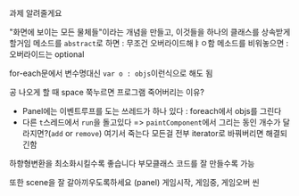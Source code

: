 과제 알려줄게요


"화면에 보이는 모든 물체들"이라는 개념을 만들고, 이것들을 하나의 클래스를 상속받게 할거임
메소드를 `abstract`로 하면 : 무조건 오버라이드해ㅑㅇ함
메소드를 비워놓으면 : 오버라이드는 optional

for-each문에서 변수명대신 `var o : objs`이런식으로 해도 됨



공 나오게 할 때 space 쭉누르면 프로그램 죽어버리는 이유?
- Panel에는 이벤트루프를 도는 쓰레드가 하나 있다 : foreach에서 objs를 그린다
- 다른 `t`스레드에서 `run`을 돌고있다 
=> `paintComponent`에서 그리는 동인 개수가 달라지면?(`add` or `remove`) 여기서 죽는다
모든걸 전부 iterator로 바꿔버리면 해결되긴함

하향형변환을 최소화시킬수록 좋습니다
부모클래스 코드를 잘 만들수록 가능

또한 scene을 잘 갈아끼우도록하세요 (panel) 게임시작, 게임중, 게임오버 씬